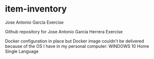 # item-inventory
Jose Antonio García Exercise

Github repository for Jose Antonio Garcia Herrera Exercise

Docker configuration in place but Docker image couldn't be delivered because of the OS I have in my personal computer:
WINDOWS 10 Home Single Language

